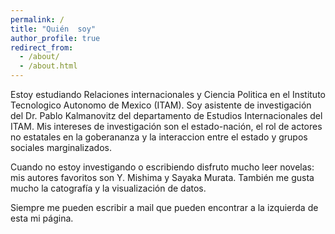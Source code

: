 ```yaml
---
permalink: /
title: "Quién  soy"
author_profile: true
redirect_from: 
  - /about/
  - /about.html
---
```


Estoy estudiando Relaciones internacionales y Ciencia Politica en el Instituto Tecnologico Autonomo de Mexico (ITAM). Soy asistente de investigación del Dr. Pablo Kalmanovitz del departamento de Estudios Internacionales del ITAM. Mis intereses de investigación son el estado-nación, el rol de actores no estatales en la goberananza y la interaccion entre el estado y grupos sociales marginalizados.

Cuando no estoy investigando o escribiendo disfruto mucho leer novelas: mis autores favoritos son Y. Mishima y Sayaka Murata. También me gusta mucho la catografía y la visualización de datos.

Siempre me pueden escribir a mail que pueden encontrar a la izquierda de esta mi página.


